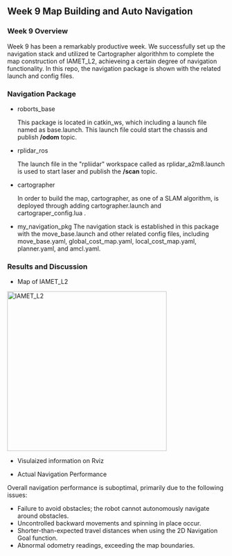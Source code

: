 ## Week 9 Map Building and Auto Navigation
### Week 9 Overview
Week 9 has been a remarkably productive week. We successfully set up the navigation stack and utilized te Cartographer algorithhm to complete the map construction of IAMET_L2, achieveing a certain degree of navigation functionality.
In this repo, the navigation package is shown with the related launch and config files.
### Navigation Package
- roborts_base
  
   This package is located in catkin_ws, which including a launch file named as base.launch. This launch file could start the chassis and publish **/odom** topic.
- rplidar_ros

  The launch file in the "rpliidar" workspace called as rplidar_a2m8.launch is used to start laser and publish the **/scan** topic.
- cartographer

  In order to build the map, cartographer, as one of a SLAM algorithm, is deployed through adding cartographer.launch  and cartograper_config.lua . 
- my_navigation_pkg
  The navigation stack is established in this package with the  move_base.launch and other related config files, including move_base.yaml, global_cost_map.yaml, local_cost_map.yaml, planner.yaml, and amcl.yaml.
### Results and Discussion
- Map of IAMET_L2

<img width="368" alt="IAMET_L2" src="https://github.com/user-attachments/assets/3e547688-7fc5-4ac4-8087-740828c8a877">


- Visulaized information on Rviz


- Actual Navigation Performance 

Overall navigation performance is suboptimal, primarily due to the following issues:

 - Failure to avoid obstacles; the robot cannot autonomously navigate around obstacles.
 - Uncontrolled backward movements and spinning in place occur.
 - Shorter-than-expected travel distances when using the 2D Navigation Goal function.
 - Abnormal odometry readings, exceeding the map boundaries.






